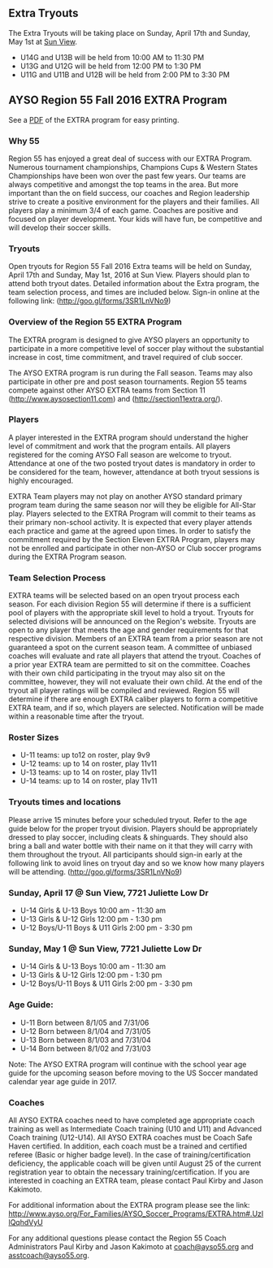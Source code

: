 ## Extra Tryouts

The Extra Tryouts will be taking place on Sunday, April 17th and Sunday, May 1st at [Sun View](https://goo.gl/maps/rH3zf).

* U14G and U13B will be held from 10:00 AM to 11:30 PM
* U13G and U12G will be held from 12:00 PM to 1:30 PM
* U11G and U11B and U12B will be held from 2:00 PM to 3:30 PM

## AYSO Region 55 Fall 2016 EXTRA Program

See a [PDF](/extra/EXTRA2016.pdf) of the EXTRA program for easy printing.

### Why 55

Region 55 has enjoyed a great deal of success with our EXTRA Program.  Numerous tournament championships, Champions Cups & Western States Championships have been won over the past few years.  Our teams are always competitive and amongst the top teams in the area.  But more important than the on field success, our coaches and Region leadership strive to create a positive environment for the players and their families.  All players play a minimum 3/4 of each game.  Coaches are positive and focused on player development.  Your kids will have fun, be competitive and will develop their soccer skills.

### Tryouts

Open tryouts for Region 55 Fall 2016 Extra teams will be held on Sunday, April 17th and Sunday, May 1st, 2016 at Sun View.  Players should plan to attend both tryout dates.  Detailed information about the Extra program, the team selection process, and times are included below.  Sign-in online at the following link:
 (http://goo.gl/forms/3SR1LnVNo9)

### Overview of the Region 55 EXTRA Program

The EXTRA program is designed to give AYSO players an opportunity to participate in a more competitive level of soccer play without the substantial increase in cost, time commitment, and travel required of club soccer.
 
The AYSO EXTRA program is run during the Fall season. Teams may also participate in other pre and post season tournaments. Region 55 teams compete against other AYSO EXTRA teams from Section 11 (http://www.aysosection11.com) and (http://section11extra.org/). 

### Players

A player interested in the EXTRA program should understand the higher level of commitment and work that the program entails.  All players registered for the coming AYSO Fall season are welcome to tryout. Attendance at one of the  two posted tryout dates is mandatory in order to be considered for the team, however, attendance at both tryout sessions is highly encouraged. 
 
EXTRA Team players may not play on another AYSO standard primary program team during the same season nor will they be eligible for All-Star play.  Players selected to the EXTRA Program will commit to their teams as their primary non-school activity. It is expected that every player attends each practice and game at the agreed upon times.  In order to satisfy the commitment required by the Section Eleven EXTRA Program, players may not be enrolled and participate in other non-AYSO or Club soccer programs during the EXTRA Program season.
 
### Team Selection Process

EXTRA teams will be selected based on an open tryout process each season.  For each division Region 55 will determine if there is a sufficient pool of players with the appropriate skill level to hold a tryout.  Tryouts for selected divisions will be announced on the Region's website.  Tryouts are open to any player that meets the age and gender requirements for that respective division.  Members of an EXTRA team from a prior season are not guaranteed a spot on the current season team.  A committee of unbiased coaches will evaluate and rate all players that attend the tryout.  Coaches of a prior year EXTRA team are permitted to sit on the committee.  Coaches with their own child participating in the tryout may also sit on the committee, however, they will not evaluate their own child.  At the end of the tryout all player ratings will be compiled and reviewed.  Region 55 will determine if there are enough EXTRA caliber players to form a competitive EXTRA team, and if so, which players are selected.  Notification will be made within a reasonable time after the tryout.

### Roster Sizes

* U-11 teams: up to12 on roster, play 9v9 
* U-12 teams: up to 14 on roster, play  11v11
* U-13 teams: up to 14 on roster, play  11v11
* U-14 teams: up to 14 on roster, play  11v11
  

### Tryouts times and locations 

Please arrive 15 minutes before your scheduled tryout.  Refer to the age guide below for the proper tryout division.  Players should be appropriately dressed to play soccer, including cleats & shinguards.  They should also bring a ball and water bottle with their name on it that they will carry with them throughout the tryout. All participants should sign-in early at the following link to avoid lines on tryout day and so we know how many players will be attending.  (http://goo.gl/forms/3SR1LnVNo9)

### Sunday, April 17 @ Sun View, 7721 Juliette Low Dr

* U-14 Girls & U-13 Boys  10:00 am - 11:30 am
* U-13 Girls & U-12 Girls   12:00 pm - 1:30 pm
* U-12 Boys/U-11 Boys & U11 Girls   2:00 pm - 3:30 pm
 
### Sunday, May 1 @ Sun View, 7721 Juliette Low Dr

* U-14 Girls & U-13 Boys  10:00 am - 11:30 am
* U-13 Girls & U-12 Girls   12:00 pm - 1:30 pm
* U-12 Boys/U-11 Boys & U11 Girls   2:00 pm - 3:30 pm
 
### Age Guide:

* U-11 Born between 8/1/05 and 7/31/06
* U-12 Born between 8/1/04 and 7/31/05
* U-13 Born between 8/1/03 and 7/31/04
* U-14 Born between 8/1/02 and 7/31/03

Note: The AYSO EXTRA program will continue with the school year age guide for the upcoming season before moving to the US Soccer mandated calendar year age guide in 2017.
 
### Coaches

All AYSO EXTRA coaches need to have completed age appropriate coach training as well as Intermediate Coach training (U10 and U11) and Advanced Coach training (U12-U14). All AYSO EXTRA coaches must be Coach Safe Haven certified. In addition, each coach must be a trained and certified referee (Basic or higher badge level). In the case of training/certification deficiency, the applicable coach will be given until August 25 of the current registration year to obtain the necessary training/certification.  If you are interested in coaching an EXTRA team, please contact Paul Kirby and Jason Kakimoto.
 
For additional information about the EXTRA program please see the link:
http://www.ayso.org/For_Families/AYSO_Soccer_Programs/EXTRA.htm#.UzIlQqhdVyU
 
For any additional questions please contact the Region 55 Coach Administrators Paul Kirby and Jason Kakimoto at coach@ayso55.org and asstcoach@ayso55.org.

